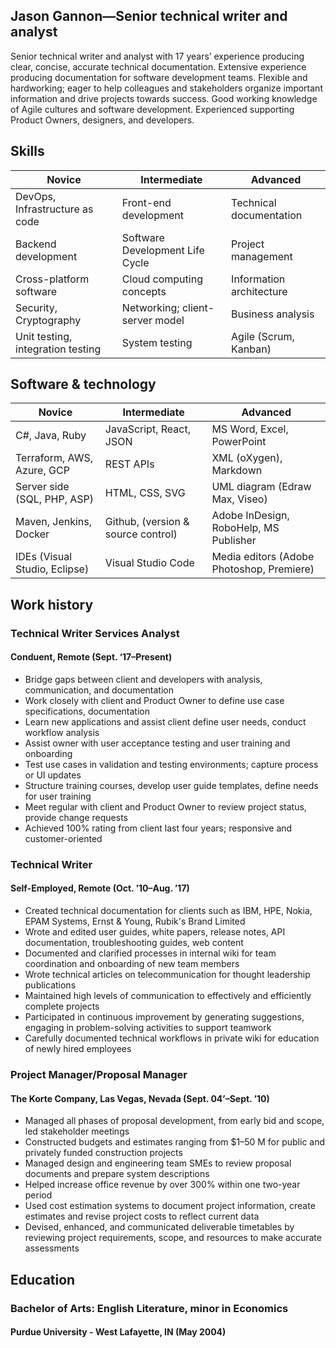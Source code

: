 ## Jason Gannon—Senior technical writer and analyst

Senior technical writer and analyst with 17 years’ experience producing clear, concise, accurate technical documentation. Extensive experience producing documentation for software development teams.
Flexible and hardworking; eager to help colleagues and stakeholders organize important information and drive projects towards success.
Good working knowledge of Agile cultures and software development. Experienced supporting Product Owners, designers, and developers.

## Skills

| Novice | Intermediate | Advanced |
|--------|--------------|-------|
| DevOps, Infrastructure as code  |  Front-end development | Technical documentation |
| Backend development | Software Development Life Cycle  | Project management |
| Cross-platform software | Cloud computing concepts  | Information architecture |
| Security, Cryptography | Networking; client-server model | Business analysis |
| Unit testing, integration testing | System testing |  Agile (Scrum, Kanban) |

## Software & technology

| Novice | Intermediate | Advanced |
|--------|--------------|-------|
| C#, Java, Ruby | JavaScript, React, JSON | MS Word, Excel, PowerPoint |
| Terraform, AWS, Azure, GCP | REST APIs | XML (oXygen), Markdown |
| Server side (SQL, PHP, ASP)  | HTML, CSS, SVG | UML diagram (Edraw Max, Viseo) |
| Maven, Jenkins, Docker  | Github, (version & source control) | Adobe InDesign, RoboHelp, MS Publisher |
| IDEs (Visual Studio, Eclipse) | Visual Studio Code  | Media editors (Adobe Photoshop, Premiere)  |

## Work history

### Technical Writer Services Analyst

#### Conduent, Remote (Sept. ‘17–Present)

* Bridge gaps between client and developers with analysis, communication, and documentation
* Work closely with client and Product Owner to define use case specifications, documentation
* Learn new applications and assist client define user needs, conduct workflow analysis
* Assist owner with user acceptance testing and user training and onboarding
* Test use cases in validation and testing environments; capture process or UI updates
* Structure training courses, develop user guide templates, define needs for user training
* Meet regular with client and Product Owner to review project status, provide change requests
* Achieved 100% rating from client last four years; responsive and customer-oriented

### Technical Writer

#### Self-Employed, Remote (Oct. ’10–Aug. ’17)

* Created technical documentation for clients such as IBM, HPE, Nokia, EPAM Systems, Ernst & Young, Rubik's Brand Limited
* Wrote and edited user guides, white papers, release notes, API documentation, troubleshooting guides, web content
* Documented and clarified processes in internal wiki for team coordination and onboarding of new team members
* Wrote technical articles on telecommunication for thought leadership publications
* Maintained high levels of communication to effectively and efficiently complete projects
* Participated in continuous improvement by generating suggestions, engaging in problem-solving activities to support teamwork
* Carefully documented technical workflows in private wiki for education of newly hired employees

### Project Manager/Proposal Manager

#### The Korte Company, Las Vegas, Nevada (Sept. 04’–Sept. ’10)

* Managed all phases of proposal development, from early bid and scope, led stakeholder meetings
* Constructed budgets and estimates ranging from $1–50 M for public and privately funded construction projects
* Managed design and engineering team SMEs to review proposal documents and prepare system descriptions
* Helped increase office revenue by over 300% within one two-year period
* Used cost estimation systems to document project information, create estimates and revise project costs to reflect current data
* Devised, enhanced, and communicated deliverable timetables by reviewing project requirements, scope, and resources to make accurate assessments

## Education

### Bachelor of Arts: English Literature, minor in Economics

#### Purdue University - West Lafayette, IN (May 2004)

